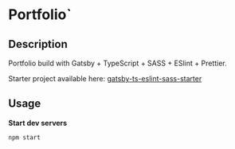 # Portfolio`

## Description

Portfolio build with Gatsby + TypeScript + SASS + ESlint + Prettier. 

Starter project available here: [gatsby-ts-eslint-sass-starter](https://github.com/mathildebuenerd/gatsby-ts-eslint-sass-starter)

## Usage

**Start dev servers**

```bash
npm start
``` 
